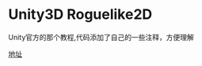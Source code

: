 # Unity3D Roguelike2D
Unity官方的那个教程,代码添加了自己的一些注释，方便理解

[地址](https://unity3d.com/cn/learn/tutorials/s/2d-roguelike-tutorial)
